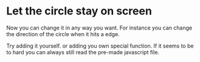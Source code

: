 # Let the circle stay on screen

Now you can change it in any way you want. For instance you can change the direction of the circle when it hits a edge.

Try adding it yourself. or adding you own special function.
If it seems to be to hard you can always still read the pre-made javascript file.
